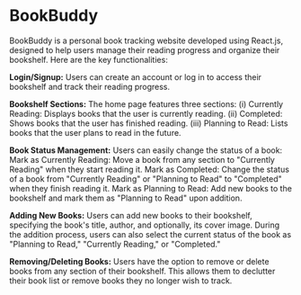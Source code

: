 # BookBuddy

BookBuddy is a personal book tracking website developed using React.js, designed to help users manage their reading progress and organize their bookshelf. Here are the key functionalities:

**Login/Signup:** Users can create an account or log in to access their bookshelf and track their reading progress.

**Bookshelf Sections:** The home page features three sections:
    (i) Currently Reading: Displays books that the user is currently reading.
    (ii) Completed: Shows books that the user has finished reading.
    (iii) Planning to Read: Lists books that the user plans to read in the future.

**Book Status Management:** Users can easily change the status of a book:
Mark as Currently Reading: Move a book from any section to "Currently Reading" when they start reading it.
Mark as Completed: Change the status of a book from "Currently Reading" or "Planning to Read" to "Completed" when they finish reading it.
Mark as Planning to Read: Add new books to the bookshelf and mark them as "Planning to Read" upon addition.
  
**Adding New Books:** Users can add new books to their bookshelf, specifying the book's title, author, and optionally, its cover image. During the addition process, users can also select the current status of the book as "Planning to Read," "Currently Reading," or "Completed."

**Removing/Deleting Books:** Users have the option to remove or delete books from any section of their bookshelf. This allows them to declutter their book list or remove books they no longer wish to track.
